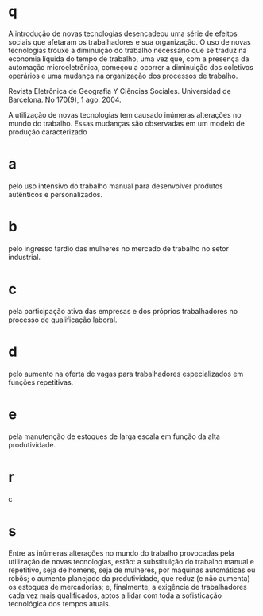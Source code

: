 # q
A introdução de novas tecnologias desencadeou uma série de efeitos sociais que afetaram os trabalhadores e sua organização. O uso de novas tecnologias trouxe a diminuição do trabalho necessário que se traduz na economia líquida do tempo de trabalho, uma vez que, com a presença da automação microeletrônica, começou a ocorrer a diminuição dos coletivos operários e uma mudança na organização dos processos de trabalho.

Revista Eletrônica de Geografia Y Ciências Sociales. Universidad de Barcelona. No 170(9), 1 ago. 2004.

A utilização de novas tecnologias tem causado inúmeras alterações no mundo do trabalho. Essas mudanças são observadas em um modelo de produção caracterizado

# a
pelo uso intensivo do trabalho manual para desenvolver produtos autênticos e personalizados.

# b
pelo ingresso tardio das mulheres no mercado de trabalho no setor industrial.

# c
pela participação ativa das empresas e dos próprios trabalhadores no processo de qualificação laboral.

# d
pelo aumento na oferta de vagas para trabalhadores especializados em funções repetitivas.

# e
pela manutenção de estoques de larga escala em função da alta produtividade.

# r
c

# s
Entre as inúmeras alterações no mundo do trabalho provocadas pela utilização de novas tecnologias, estão: a substituição do trabalho manual e repetitivo, seja de homens, seja de mulheres, por máquinas automáticas ou robôs; o aumento planejado da produtividade, que reduz (e não aumenta) os estoques de mercadorias; e, finalmente, a exigência de trabalhadores cada vez mais qualificados, aptos a lidar com toda a sofisticação tecnológica dos tempos atuais.
